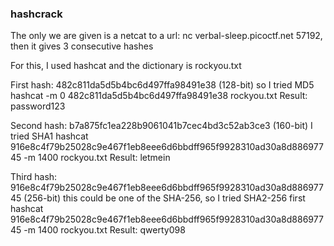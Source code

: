 ### hashcrack

The only we are given is a netcat to a url: nc verbal-sleep.picoctf.net 57192, then it gives 3 consecutive hashes

For this, I used hashcat and the dictionary is rockyou.txt

First hash: 482c811da5d5b4bc6d497ffa98491e38 (128-bit) so I tried MD5
hashcat -m 0 482c811da5d5b4bc6d497ffa98491e38 rockyou.txt
Result: password123

Second hash: b7a875fc1ea228b9061041b7cec4bd3c52ab3ce3 (160-bit) I tried SHA1
hashcat 916e8c4f79b25028c9e467f1eb8eee6d6bbdff965f9928310ad30a8d88697745 -m 1400 rockyou.txt
Result: letmein

Third hash: 916e8c4f79b25028c9e467f1eb8eee6d6bbdff965f9928310ad30a8d88697745 (256-bit) this could be one of the SHA-256, so I tried SHA2-256 first
hashcat 916e8c4f79b25028c9e467f1eb8eee6d6bbdff965f9928310ad30a8d88697745 -m 1400 rockyou.txt
Result: qwerty098